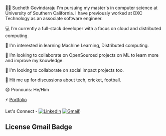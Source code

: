 👨‍💻 Sucheth Govindaraju
I'm pursuing my master's in computer science at University of Southern California. I have previously worked at DXC Technology as an associate software engineer.

💻 I’m currently a full-stack developer with a focus on cloud and distributed computing.

🌱 I'm interested in learning Machine Learning, Distributed computing.

🔭 I’m looking to collaborate on OpenSourced projects on ML to learn more and improve my knowledge.

👯 I'm looking to collaborate on social impact projects too.

💬 Hit me up for discussions about tech, cricket, football.

😄 Pronouns: He/Him

⚡ [Portfolio](https://suchethg.github.io/Portfolio-Website/)

Let's Connect -
[![LinkedIn](https://raw.githubusercontent.com/your-username/your-repository/main/images/linkedin-logo.png)](https://www.linkedin.com/in/suchethg/)
[![Gmail](https://raw.githubusercontent.com/your-username/your-repository/main/images/gmail-logo.png)](mailto:your-email@gmail.com))

## License Gmail Badge

